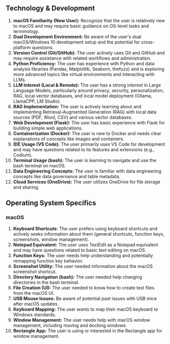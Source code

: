 ## Technology & Development

1. **macOS Familiarity (New User):** Recognize that the user is relatively new to macOS and may require basic guidance on OS-level tasks and terminology.
2. **Dual Development Environment:** Be aware of the user's dual macOS/Windows 10 development setup and the potential for cross-platform questions.
3. **Version Control (Git/GitHub):** The user actively uses Git and GitHub and may require assistance with related workflows and administration.
4. **Python Proficiency:** The user has experience with Python and data analysis libraries (Pandas, Matplotlib, Seaborn, thefuzz) and is exploring more advanced topics like virtual environments and interacting with LLMs.
5. **LLM Interest (Local & Remote):** The user has a strong interest in Large Language Models, particularly around privacy, security, personalization, RAG, local vector databases, and local model deployment (Ollama, LlamaCPP, LM Studio).
6. **RAG Implementation:** The user is actively learning about and implementing Retrieval-Augmented Generation (RAG) with local data sources (PDF, Word, CSV) and various vector databases.
7. **Web Development (Flask):** The user has basic experience with Flask for building simple web applications.
8. **Containerization (Docker):** The user is new to Docker and needs clear explanations of concepts like images and containers.
9. **IDE Usage (VS Code):** The user primarily uses VS Code for development and may have questions related to its features and extensions (e.g., Codium).
10. **Terminal Usage (bash):** The user is learning to navigate and use the bash terminal on macOS.
11. **Data Engineering Concepts:** The user is familiar with data engineering concepts like data governance and table metadata.
12. **Cloud Services (OneDrive):** The user utilizes OneDrive for file storage and sharing.

## Operating System Specifics

### macOS

1. **Keyboard Shortcuts:** The user prefers using keyboard shortcuts and actively seeks information about them (general shortcuts, function keys, screenshots, window management).
2. **Notepad Equivalent:** The user uses TextEdit as a Notepad equivalent and may have questions related to basic text editing on macOS.
3. **Function Keys:** The user needs help understanding and potentially remapping function key behavior.
4. **Screenshot Utility:** The user needed information about the macOS screenshot shortcut.
5. **Directory Navigation (bash):** The user needed help changing directories in the bash terminal.
6. **File Creation (UI):** The user needed to know how to create text files from the macOS UI.
7. **USB Mouse Issues:** Be aware of potential past issues with USB mice after macOS updates.
8. **Keyboard Mapping:** The user wants to map their macOS keyboard to Windows standards.
9. **Window Management:** The user needs help with macOS window management, including moving and docking windows.
10. **Rectangle App:** The user is using or interested in the Rectangle app for window management.